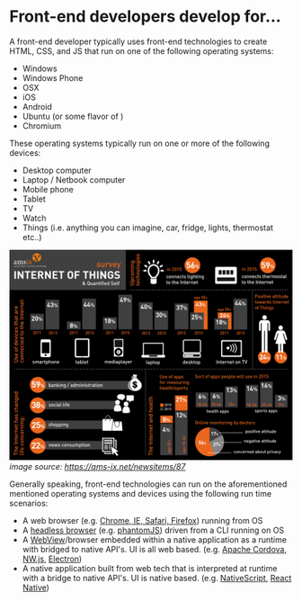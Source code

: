 # Front-end developers develop for...

A front-end developer typically uses front-end technologies to create HTML, CSS, and JS that run on one of the following operating systems:

* Windows
* Windows Phone
* OSX
* iOS
* Android
* Ubuntu (or some flavor of )
* Chromium

These operating systems typically run on one or more of the following devices:

* Desktop computer
* Laptop / Netbook computer
* Mobile phone
* Tablet
* TV
* Watch
* Things (i.e. anything you can imagine, car, fridge, lights, thermostat etc..)

![](../images/fd-devs-for.jpeg "https://ams-ix.net/newsitems/87")
<cite>image source: <a href="https://ams-ix.net/newsitems/87">https://ams-ix.net/newsitems/87</a></cite>

Generally speaking, front-end technologies can run on the aforementioned mentioned operating systems and devices using the following run time scenarios:

* A web browser (e.g. [Chrome, IE, Safari, Firefox](http://outdatedbrowser.com/en)) running from OS
* A [headless browser](https://en.wikipedia.org/wiki/Headless_browser) (e.g. [phantomJS](http://phantomjs.org/)) driven from a CLI running on OS
* A [WebView](http://wiki.awesomium.com/general-use/introduction-to-web-views.html)/browser embedded within a native application as a runtime with bridged to native API's. UI is all web based. (e.g. [Apache Cordova](https://cordova.apache.org/), [NW.js](http://nwjs.io/), [Electron](http://electron.atom.io/))
* A native application built from web tech that is interpreted at runtime with a bridge to native API's. UI is native based. (e.g. [NativeScript](https://www.nativescript.org/), [React Native](https://facebook.github.io/react-native/))


 






